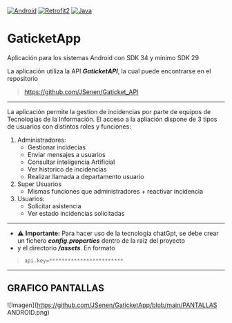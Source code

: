 [![Android](https://img.shields.io/badge/Android-33-green.svg?style=flat&logo=android)](https://www.android.com/)
[![Retrofit2](https://img.shields.io/badge/Retrofit-2-<COLOR>?style=flat&logo=<ICON>&logoColor=white)](https://square.github.io/retrofit/)
[![Java](https://img.shields.io/badge/Java-red?style=for-the-badge&logo=Java&logoColor=white)](https://www.java.com/)



# GaticketApp 


Aplicación para los sistemas Android con SDK 34 y mínimo SDK 29
  
La aplicación utiliza la API _**GaticketAPI**_, la cual puede encontrarse en el repositorio
>https://github.com/JSenen/Gaticket_API

***

La aplicación permite la gestion de incidencias por parte de equipos de Tecnologías de la Información.
El acceso a la apliación dispone de 3 tipos de usuarios con distintos roles y funciones:
1. Administradores:
    - Gestionar incidecias
    - Enviar mensajes a usuarios
    - Consultar inteligencia Artificial
    - Ver historico de incidencias
    - Realizar llamada a departamento usuario
2. Super Usuarios
    - Mismas funciones que administradores + reactivar incidencia
3. Usuarios:
    - Solicitar asistencia
    - Ver estado incidencias solicitadas

***
- :warning: **Importante:** Para hacer uso de la tecnología chatGpt, se debe crear un fichero _**config.properties**_ dentro de la raiz del proyecto 
- y el directorio _**/assets**_. En formato
> ```
> api.key=************************
>```
***
## GRAFICO PANTALLAS
![Imagen](https://github.com/JSenen/GaticketApp/blob/main/PANTALLAS ANDROID.png)
